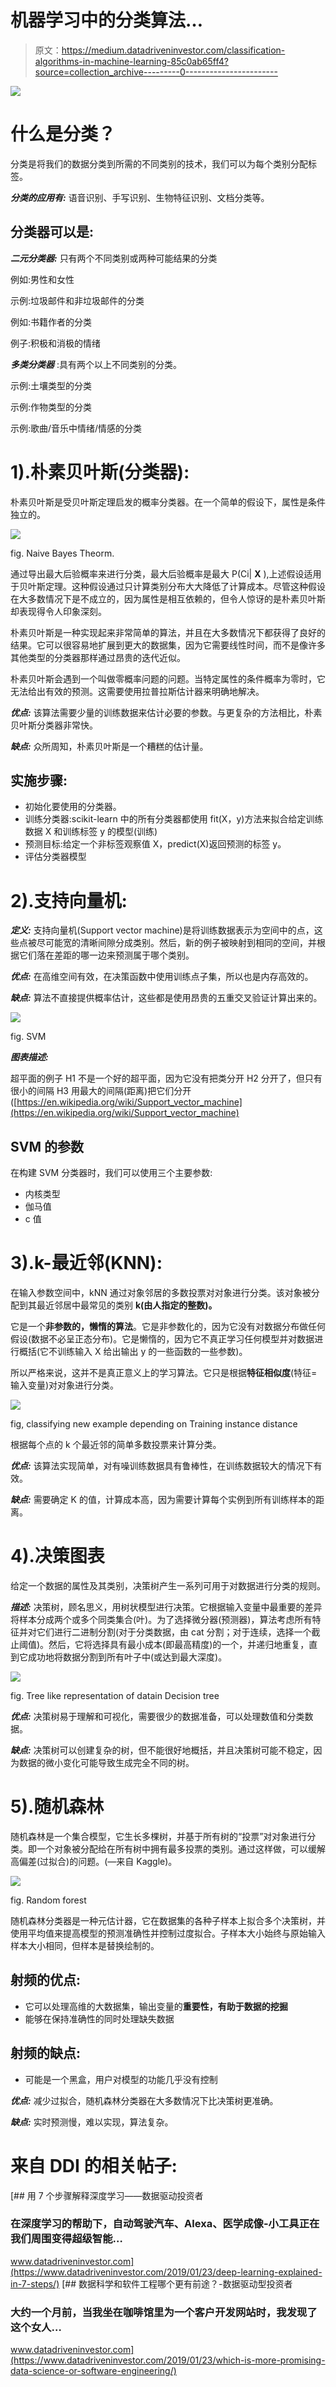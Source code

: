 # 机器学习中的分类算法…

> 原文：<https://medium.datadriveninvestor.com/classification-algorithms-in-machine-learning-85c0ab65ff4?source=collection_archive---------0----------------------->

[![](img/7d2857aa64736b060e22612756ac4fa0.png)](http://www.track.datadriveninvestor.com/1B9E)

# **什么是分类？**

分类是将我们的数据分类到所需的不同类别的技术，我们可以为每个类别分配标签。

***分类的应用有:*** 语音识别、手写识别、生物特征识别、文档分类等。

## 分类器可以是:

***二元分类器:*** 只有两个不同类别或两种可能结果的分类

例如:男性和女性

示例:垃圾邮件和非垃圾邮件的分类

例如:书籍作者的分类

例子:积极和消极的情绪

***多类分类器*** :具有两个以上不同类别的分类。

示例:土壤类型的分类

示例:作物类型的分类

示例:歌曲/音乐中情绪/情感的分类

# 1).朴素贝叶斯(分类器):

朴素贝叶斯是受贝叶斯定理启发的概率分类器。在一个简单的假设下，属性是条件独立的。

![](img/0e465e60cd9246e696061d40b45e9b18.png)

fig. Naive Bayes Theorm.

通过导出最大后验概率来进行分类，最大后验概率是最大 P(Ci| **X** ),上述假设适用于贝叶斯定理。这种假设通过只计算类别分布大大降低了计算成本。尽管这种假设在大多数情况下是不成立的，因为属性是相互依赖的，但令人惊讶的是朴素贝叶斯却表现得令人印象深刻。

朴素贝叶斯是一种实现起来非常简单的算法，并且在大多数情况下都获得了良好的结果。它可以很容易地扩展到更大的数据集，因为它需要线性时间，而不是像许多其他类型的分类器那样通过昂贵的迭代近似。

朴素贝叶斯会遇到一个叫做零概率问题的问题。当特定属性的条件概率为零时，它无法给出有效的预测。这需要使用拉普拉斯估计器来明确地解决。

***优点:*** 该算法需要少量的训练数据来估计必要的参数。与更复杂的方法相比，朴素贝叶斯分类器非常快。

***缺点:*** 众所周知，朴素贝叶斯是一个糟糕的估计量。

## **实施步骤:**

*   初始化要使用的分类器。
*   训练分类器:scikit-learn 中的所有分类器都使用 fit(X，y)方法来拟合给定训练数据 X 和训练标签 y 的模型(训练)
*   预测目标:给定一个非标签观察值 X，predict(X)返回预测的标签 y。
*   评估分类器模型

# 2).支持向量机:

***定义:*** 支持向量机(Support vector machine)是将训练数据表示为空间中的点，这些点被尽可能宽的清晰间隙分成类别。然后，新的例子被映射到相同的空间，并根据它们落在差距的哪一边来预测属于哪个类别。

***优点:*** 在高维空间有效，在决策函数中使用训练点子集，所以也是内存高效的。

***缺点:*** 算法不直接提供概率估计，这些都是使用昂贵的五重交叉验证计算出来的。

![](img/8624625a9992df044ce3119e989fb9f1.png)

fig. SVM

***图表描述:***

超平面的例子
H1 不是一个好的超平面，因为它没有把类分开
H2 分开了，但只有很小的间隔
H3 用最大的间隔(距离)把它们分开
([https://en.wikipedia.org/wiki/Support_vector_machine](https://en.wikipedia.org/wiki/Support_vector_machine)

## SVM 的参数

在构建 SVM 分类器时，我们可以使用三个主要参数:

*   内核类型
*   伽马值
*   c 值

# 3).k-最近邻(KNN):

在输入参数空间中，kNN 通过对象邻居的多数投票对对象进行分类。该对象被分配到其最近邻居中最常见的类别 **k(由人指定的整数)。**

它是一个**非参数的，懒惰的算法**。它是非参数化的，因为它没有对数据分布做任何假设(数据不必呈正态分布)。它是懒惰的，因为它不真正学习任何模型并对数据进行概括(它不训练输入 X 给出输出 y 的一些函数的一些参数)。

所以严格来说，这并不是真正意义上的学习算法。它只是根据**特征相似度**(特征=输入变量)对对象进行分类。

![](img/934efd78fdf5b5014850aa3f4c4a1a4e.png)

fig, classifying new example depending on Training instance distance

根据每个点的 k 个最近邻的简单多数投票来计算分类。

***优点:*** 该算法实现简单，对有噪训练数据具有鲁棒性，在训练数据较大的情况下有效。

***缺点:*** 需要确定 K 的值，计算成本高，因为需要计算每个实例到所有训练样本的距离。

# 4).决策图表

给定一个数据的属性及其类别，决策树产生一系列可用于对数据进行分类的规则。

***描述:*** 决策树，顾名思义，用树状模型进行决策。它根据输入变量中最重要的差异将样本分成两个或多个同类集合(叶)。为了选择微分器(预测器)，算法考虑所有特征并对它们进行二进制分割(对于分类数据，由 cat 分割；对于连续，选择一个截止阈值)。然后，它将选择具有最小成本(即最高精度)的一个，并递归地重复，直到它成功地将数据分割到所有叶子中(或达到最大深度)。

![](img/ee9cb6586d9cca36955632ec88ed9c0e.png)

fig. Tree like representation of datain Decision tree

***优点:*** 决策树易于理解和可视化，需要很少的数据准备，可以处理数值和分类数据。

***缺点:*** 决策树可以创建复杂的树，但不能很好地概括，并且决策树可能不稳定，因为数据的微小变化可能导致生成完全不同的树。

# 5).随机森林

随机森林是一个集合模型，它生长多棵树，并基于所有树的“投票”对对象进行分类。即一个对象被分配给在所有树中拥有最多投票的类别。通过这样做，可以缓解高偏差(过拟合)的问题。(—来自 Kaggle)。

![](img/d5ef9c4239e4b15ef31556dde5a24241.png)

fig. Random forest

随机森林分类器是一种元估计器，它在数据集的各种子样本上拟合多个决策树，并使用平均值来提高模型的预测准确性并控制过度拟合。子样本大小始终与原始输入样本大小相同，但样本是替换绘制的。

## 射频的优点:

*   它可以处理高维的大数据集，输出变量的**重要性，有助于数据的挖掘**
*   能够在保持准确性的同时处理缺失数据

## 射频的缺点:

*   可能是一个黑盒，用户对模型的功能几乎没有控制

***优点:*** 减少过拟合，随机森林分类器在大多数情况下比决策树更准确。

***缺点:*** 实时预测慢，难以实现，算法复杂。

# 来自 DDI 的相关帖子:

[](https://www.datadriveninvestor.com/2019/01/23/deep-learning-explained-in-7-steps/) [## 用 7 个步骤解释深度学习——数据驱动投资者

### 在深度学习的帮助下，自动驾驶汽车、Alexa、医学成像-小工具正在我们周围变得超级智能…

www.datadriveninvestor.com](https://www.datadriveninvestor.com/2019/01/23/deep-learning-explained-in-7-steps/) [](https://www.datadriveninvestor.com/2019/01/23/which-is-more-promising-data-science-or-software-engineering/) [## 数据科学和软件工程哪个更有前途？-数据驱动型投资者

### 大约一个月前，当我坐在咖啡馆里为一个客户开发网站时，我发现了这个女人…

www.datadriveninvestor.com](https://www.datadriveninvestor.com/2019/01/23/which-is-more-promising-data-science-or-software-engineering/)